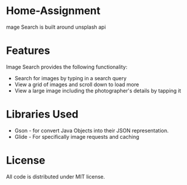 # Home-Assignment
mage Search is built around unsplash api

# Features
Image Search provides the following functionality:

* Search for images by typing in a search query
* View a grid of images and scroll down to load more
* View a large image including the photographer's details by tapping it
# Libraries Used
* Gson - for convert Java Objects into their JSON representation.
* Glide - For specifically image requests and caching
# License
All code is distributed under MIT license. 
